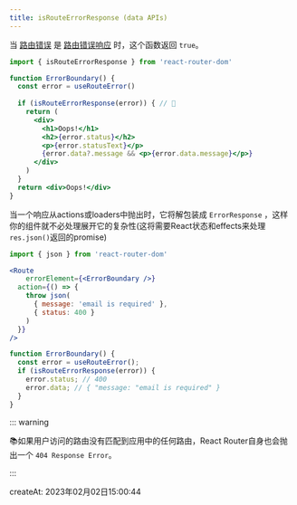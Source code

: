 ```yaml
---
title: isRouteErrorResponse (data APIs)
---
```


当 [路由错误](../hooks/useRouteError) 是 [路由错误响应](../route/errorElement#抛出响应) 时，这个函数返回 `true`。

```jsx {6}
import { isRouteErrorResponse } from 'react-router-dom'

function ErrorBoundary() {
  const error = useRouteError()
  
  if (isRouteErrorResponse(error)) { // 🎉
    return (
      <div>
        <h1>Oops!</h1>
        <h2>{error.status}</h2>
        <p>{error.statusText}</p>
        {error.data?.message && <p>{error.data.message}</p>}
      </div>
    )
  }
  return <div>Oops!</div>
}
```

当一个响应从actions或loaders中抛出时，它将解包装成 `ErrorResponse` ，这样你的组件就不必处理展开它的复杂性(这将需要React状态和effects来处理`res.json()`返回的promise)

```jsx {6,15-17}
import { json } from 'react-router-dom'

<Route
	errorElement={<ErrorBoundary />}
  action={() => {
    throw json(
      { message: 'email is required' },
      { status: 400 }
    )
  }}
/>

function ErrorBoundary() {
  const error = useRouteError();
  if (isRouteErrorResponse(error)) {
    error.status; // 400
    error.data; // { "message: "email is required" }
  }
}
```

::: warning

📚如果用户访问的路由没有匹配到应用中的任何路由，React Router自身也会抛出一个 `404 Response Error`。

:::



createAt: 2023年02月02日15:00:44